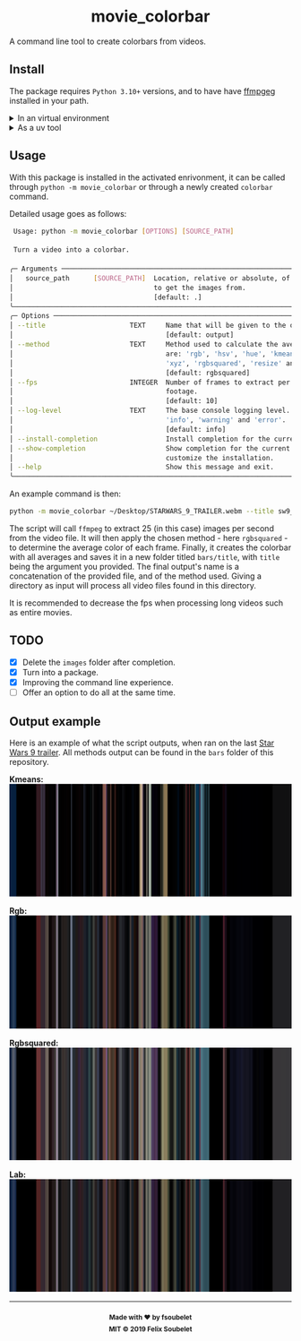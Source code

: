 <h1 align="center">
  <b>movie_colorbar</b>
</h1>

A command line tool to create colorbars from videos.

## Install

The package requires `Python 3.10+` versions, and to have have [ffmpgeg][ffmpeg] installed in your path.

<details> <summary>In an virtual environment</summary>

One can install from `PyPI` in a virtual enrivonment with:

```bash
python -m pip install movie_colorbar
```

</details>

<details> <summary>As a uv tool</summary>

The package also supports being installed as a tool with [uv][uv]:

```bash
uv tool install movie_colorbar
```

</details>

## Usage

With this package is installed in the activated enrivonment, it can be called through `python -m movie_colorbar` or through a newly created `colorbar` command.

Detailed usage goes as follows:

```bash
 Usage: python -m movie_colorbar [OPTIONS] [SOURCE_PATH]                                      
                                                                                              
 Turn a video into a colorbar.                                                                
                                                                                              
╭─ Arguments ────────────────────────────────────────────────────────────────────────────────╮
│   source_path      [SOURCE_PATH]  Location, relative or absolute, of the source video file │
│                                   to get the images from.                                  │
│                                   [default: .]                                             │
╰────────────────────────────────────────────────────────────────────────────────────────────╯
╭─ Options ──────────────────────────────────────────────────────────────────────────────────╮
│ --title                     TEXT     Name that will be given to the output directory.      │
│                                      [default: output]                                     │
│ --method                    TEXT     Method used to calculate the average color. Options   │
│                                      are: 'rgb', 'hsv', 'hue', 'kmeans', 'common', 'lab',  │
│                                      'xyz', 'rgbsquared', 'resize' and 'quantized'.        │
│                                      [default: rgbsquared]                                 │
│ --fps                       INTEGER  Number of frames to extract per second of video       │
│                                      footage.                                              │
│                                      [default: 10]                                         │
│ --log-level                 TEXT     The base console logging level. Can be 'debug',       │
│                                      'info', 'warning' and 'error'.                        │
│                                      [default: info]                                       │
│ --install-completion                 Install completion for the current shell.             │
│ --show-completion                    Show completion for the current shell, to copy it or  │
│                                      customize the installation.                           │
│ --help                               Show this message and exit.                           │
╰────────────────────────────────────────────────────────────────────────────────────────────╯
```

An example command is then:

```bash
python -m movie_colorbar ~/Desktop/STARWARS_9_TRAILER.webm --title sw9_trailer --method rgbsquared --fps 25
```

The script will call `ffmpeg` to extract 25 (in this case) images per second from the video file.
It will then apply the chosen method - here `rgbsquared` - to determine the average color of each frame.
Finally, it creates the colorbar with all averages and saves it in a new folder titled `bars/title`, with `title` being the argument you provided.
The final output's name is a concatenation of the provided file, and of the method used.
Giving a directory as input will process all video files found in this directory.

It is recommended to decrease the fps when processing long videos such as entire movies.

## TODO

- [x] Delete the `images` folder after completion.
- [x] Turn into a package.
- [x] Improving the command line experience.
- [ ] Offer an option to do all at the same time.

## Output example

Here is an example of what the script outputs, when ran on the last [Star Wars 9 trailer](https://www.youtube.com/watch?v=P94M4jlrytQ).
All methods output can be found in the `bars` folder of this repository.

__Kmeans:__
![Example_sw9_trailer_kmeans](bars/sw9_trailer/SW9_trailer_kmeans.png)

__Rgb:__
![Example_sw9_trailer_rgb](bars/sw9_trailer/SW9_trailer_rgb.png)

__Rgbsquared:__
![Example_sw9_trailer_rgbsquared](bars/sw9_trailer/SW9_trailer_rgbsquared.png)

__Lab:__
![Example_sw9_trailer_lab](bars/sw9_trailer/SW9_trailer_lab.png)

---

<div align="center">
  <sub><strong>Made with ♥︎ by fsoubelet</strong></sub>
  <br>
  <sub><strong>MIT &copy 2019 Felix Soubelet</strong></sub>
</div>

[ffmpeg]: https://ffmpeg.org/
[uv]: https://docs.astral.sh/uv/guides/tools/